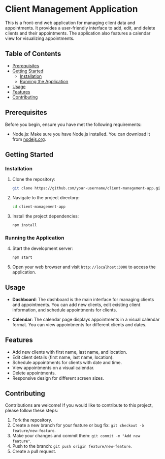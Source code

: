 

# Client Management Application

This is a front-end web application for managing client data and appointments. It provides a user-friendly interface to add, edit, and delete clients and their appointments. The application also features a calendar view for visualizing appointments.

## Table of Contents

- [Prerequisites](#prerequisites)
- [Getting Started](#getting-started)
  - [Installation](#installation)
  - [Running the Application](#running-the-application)
- [Usage](#usage)
- [Features](#features)
- [Contributing](#contributing)


## Prerequisites

Before you begin, ensure you have met the following requirements:

- Node.js: Make sure you have Node.js installed. You can download it from [nodejs.org](https://nodejs.org/).

## Getting Started

### Installation

1. Clone the repository:

   ```bash
   git clone https://github.com/your-username/client-management-app.git
   ```

2. Navigate to the project directory:

   ```bash
   cd client-management-app
   ```

3. Install the project dependencies:

   ```bash
   npm install
   ```

### Running the Application

4. Start the development server:

   ```bash
   npm start
   ```

5. Open your web browser and visit `http://localhost:3000` to access the application.

## Usage

- **Dashboard**: The dashboard is the main interface for managing clients and appointments. You can add new clients, edit existing client information, and schedule appointments for clients.

- **Calendar**: The calendar page displays appointments in a visual calendar format. You can view appointments for different clients and dates.

## Features

- Add new clients with first name, last name, and location.
- Edit client details (first name, last name, location).
- Schedule appointments for clients with date and time.
- View appointments on a visual calendar.
- Delete appointments.
- Responsive design for different screen sizes.

## Contributing

Contributions are welcome! If you would like to contribute to this project, please follow these steps:

1. Fork the repository.
2. Create a new branch for your feature or bug fix: `git checkout -b feature/new-feature`.
3. Make your changes and commit them: `git commit -m "Add new feature"`.
4. Push to the branch: `git push origin feature/new-feature`.
5. Create a pull request.






